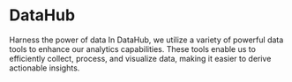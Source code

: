 # DataHub
Harness the power of data
In DataHub, we utilize a variety of powerful data tools to enhance our analytics capabilities. These tools enable us to efficiently collect, process, and visualize data, making it easier to derive actionable insights.
